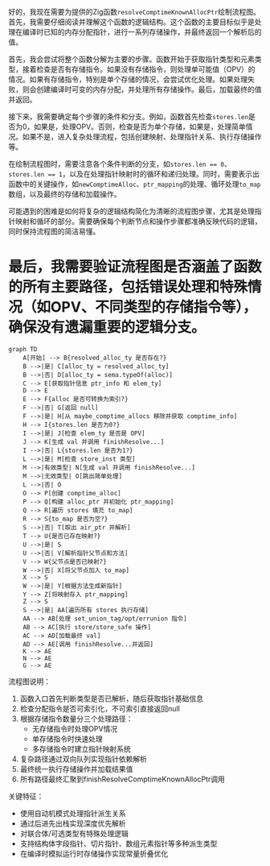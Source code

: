 好的，我现在需要为提供的Zig函数`resolveComptimeKnownAllocPtr`绘制流程图。首先，我需要仔细阅读并理解这个函数的逻辑结构。这个函数的主要目标似乎是处理在编译时已知的内存分配指针，进行一系列存储操作，并最终返回一个解析后的值。

首先，我会尝试将整个函数分解为主要的步骤。函数开始于获取指针类型和元素类型，接着检查是否有存储指令。如果没有存储指令，则处理单可能值（OPV）的情况。如果有存储指令，特别是单个存储的情况，会尝试优化处理。如果处理失败，则会创建编译时可变的内存分配，并处理所有存储操作。最后，加载最终的值并返回。

接下来，我需要确定每个步骤的条件和分支。例如，函数首先检查`stores.len`是否为0，如果是，处理OPV。否则，检查是否为单个存储，如果是，处理简单情况。如果不是，进入复杂处理流程，包括创建映射、处理指针关系、执行存储操作等。

在绘制流程图时，需要注意各个条件判断的分支，如`stores.len == 0`、`stores.len == 1`，以及在处理指针映射时的循环和递归处理。同时，需要表示出函数中的关键操作，如`newComptimeAlloc`、`ptr_mapping`的处理、循环处理`to_map`数组，以及最终的存储和加载操作。

可能遇到的困难是如何将复杂的逻辑结构简化为清晰的流程图步骤，尤其是处理指针映射和循环的部分。需要确保每个判断节点和操作步骤都准确反映代码的逻辑，同时保持流程图的简洁易懂。

最后，我需要验证流程图是否涵盖了函数的所有主要路径，包括错误处理和特殊情况（如OPV、不同类型的存储指令等），确保没有遗漏重要的逻辑分支。
================================================
```mermaid
graph TD
    A[开始] --> B{resolved_alloc_ty 是否存在?}
    B -->|是| C[alloc_ty = resolved_alloc_ty]
    B -->|否| D[alloc_ty = sema.typeOf(alloc)]
    C --> E[获取指针信息 ptr_info 和 elem_ty]
    D --> E
    E --> F{alloc 是否可转换为索引?}
    F -->|否| G[返回 null]
    F -->|是| H[从 maybe_comptime_allocs 移除并获取 comptime_info]
    H --> I{stores.len 是否为0?}
    I -->|是| J[检查 elem_ty 是否是 OPV]
    J --> K[生成 val 并调用 finishResolve...]
    I -->|否| L{stores.len 是否为1?}
    L -->|是| M[检查 store_inst 类型]
    M -->|有效类型| N[生成 val 并调用 finishResolve...]
    M -->|无效类型| O[跳出简单处理]
    L -->|否| O
    O --> P[创建 comptime_alloc]
    P --> Q[构建 alloc_ptr 并初始化 ptr_mapping]
    Q --> R[遍历 stores 填充 to_map]
    R --> S{to_map 是否为空?}
    S -->|否| T[取出 air_ptr 并解析]
    T --> U{是否已存在映射?}
    U -->|是| S
    U -->|否| V[解析指针父节点和方法]
    V --> W{父节点是否已映射?}
    W -->|否| X[将父节点加入 to_map]
    X --> S
    W -->|是| Y[根据方法生成新指针]
    Y --> Z[将映射存入 ptr_mapping]
    Z --> S
    S -->|是| AA[遍历所有 stores 执行存储]
    AA --> AB[处理 set_union_tag/opt/errunion 指令]
    AB --> AC[执行 store/store_safe 操作]
    AC --> AD[加载最终 val]
    AD --> AE[调用 finishResolve...并返回]
    K --> AE
    N --> AE
    G --> AE
``` 

流程图说明：
1. 函数入口首先判断类型是否已解析，随后获取指针基础信息
2. 检查分配指令是否可索引化，不可索引直接返回null
3. 根据存储指令数量分三个处理路径：
   - 无存储指令时处理OPV情况
   - 单存储指令时快速处理
   - 多存储指令时建立指针映射系统
4. 复杂路径通过双向队列实现指针依赖解析
5. 最终统一执行存储操作并加载结果值
6. 所有路径最终汇聚到finishResolveComptimeKnownAllocPtr调用

关键特征：
- 使用自动机模式处理指针派生关系
- 通过后进先出栈实现深度优先解析
- 对联合体/可选类型有特殊处理逻辑
- 支持结构体字段指针、切片指针、数组元素指针等多种派生类型
- 在编译时模拟运行时存储操作实现常量折叠优化